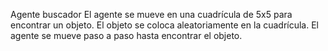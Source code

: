 Agente buscador
El agente se mueve en una cuadrícula de 5x5 para encontrar un objeto.
El objeto se coloca aleatoriamente en la cuadrícula.
El agente se mueve paso a paso hasta encontrar el objeto.
